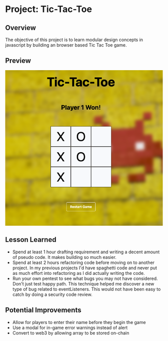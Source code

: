 # Project: Tic-Tac-Toe
## Overview
The objective of this project is to learn modular design concepts in javascript by building an browser based Tic Tac Toe game.

## Preview
![image](./figures/Tic-Tac-Toe-Preview.png)

## Lesson Learned
- Spend at least 1 hour drafting requirement and writing a decent amount of pseudo code. It makes building so much easier.
- Spend at least 2 hours refactoring code before moving on to another project. In my previous projects I'd have spaghetti code and never put as much effort into refactoring as I did actually writing the code. 
- Run your own pentest to see what bugs you may not have considered. Don't just test happy path. This technique helped me discover a new type of bug related to eventListeners. This would not have been easy to catch by doing a security code review.
 

## Potential Improvements
- Allow for players to enter their name before they begin the game
- Use a modal for in-game error warnings instead of alert
- Convert to web3 by allowing array to be stored on-chain 
